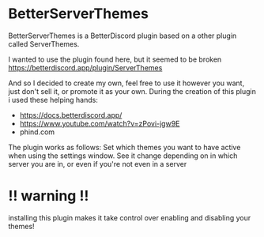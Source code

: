 # BetterServerThemes
BetterServerThemes is a BetterDiscord plugin based on a other plugin called ServerThemes.

I wanted to use the plugin found here, but it seemed to be broken
https://betterdiscord.app/plugin/ServerThemes

And so I decided to create my own, feel free to use it however you want, just don't sell it, or promote it as your own.
During the creation of this plugin i used these helping hands:
- https://docs.betterdiscord.app/
- https://www.youtube.com/watch?v=zPovi-jgw9E
- phind.com

The plugin works as follows:
Set which themes you want to have active when using the settings window.
See it change depending on in which server you are in, or even if you're not even in a server

# !! warning !!
installing this plugin makes it take control over enabling and disabling your themes!
